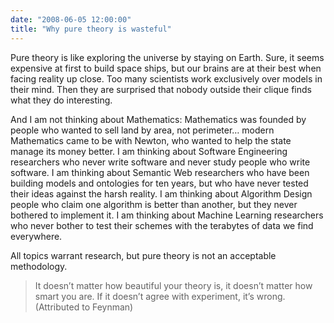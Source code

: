 ```yaml
---
date: "2008-06-05 12:00:00"
title: "Why pure theory is wasteful"
---
```




Pure theory is like exploring the universe by staying on Earth. Sure, it seems expensive at first to build space ships, but our brains are at their best when facing reality up close. Too many scientists work exclusively over models in their mind. Then they are surprised that nobody outside their clique finds what they do interesting.

And I am not thinking about Mathematics: Mathematics was founded by people who wanted to sell land by area, not perimeter&hellip; modern Mathematics came to be with Newton, who wanted to help the state manage its money better. I am thinking about Software Engineering researchers who never write software and never study people who write software. I am thinking about Semantic Web researchers who have been building models and ontologies for ten years, but who have never tested their ideas against the harsh reality. I am thinking about Algorithm Design people who claim one algorithm is better than another, but they never bothered to implement it. I am thinking about Machine Learning researchers who never bother to test their schemes with the terabytes of data we find everywhere.

All topics warrant research, but pure theory is not an acceptable methodology.

> It doesn&rsquo;t matter how beautiful your theory is, it doesn&rsquo;t matter how smart you are. If it doesn&rsquo;t agree with experiment, it&rsquo;s wrong. (Attributed to Feynman)


